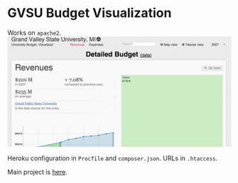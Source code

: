 # GVSU Budget Visualization

Works on `apache2`.
![Screenshot](./screen.png "Main Page")

Heroku configuration in `Procfile` and `composer.json`. URLs in `.htaccess`.

Main project is [here](https://github.com/yarnaid/Visual-Town-Budget).
